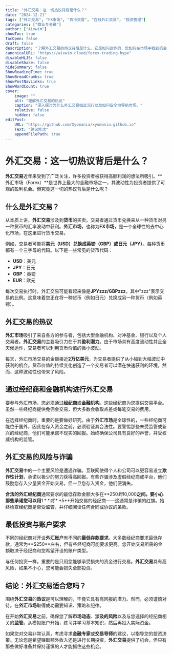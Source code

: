 ```yaml
---
title: "外汇交易：这一切热议背后是什么？"
date: "2024-12-21"
tags: ["外汇交易", "FX市场", "货币交易", "在线外汇交易", "投资管理"]
categories: ["商业与金融"]
author: ["Aixwim"]
showToc: true
TocOpen: false
draft: false
description: "了解外汇交易的热议背后是什么，它是如何运作的，您如何在市场中找到机会获利或避免诈骗。"
canonicalURL: "https://aixwim.cloud/forex-trading-hype"
disableHLJS: false
disableShare: false
hideSummary: false
ShowReadingTime: true
ShowBreadCrumbs: true
ShowPostNavLinks: true
ShowWordCount: true
cover:
    image: ""
    alt: "理解外汇交易的热议"
    caption: "深入探讨为什么外汇交易如此流行以及如何安全地导航市场。"
    relative: false
    hidden: false
editPost:
    URL: "https://github.com/Xyomania/xyomania.github.io"
    Text: "建议修改"
    appendFilePath: true
---
```


# 外汇交易：这一切热议背后是什么？

**外汇交易**近年来受到了广泛关注，许多投资者被获得高额利润的想法所吸引。**外汇市场（Forex）**是世界上最大的金融市场之一，其波动性为投资者提供了可观的盈利机会。但究竟这一切的热议背后是什么呢？

## 什么是外汇交易？

从本质上讲，**外汇交易**涉及到**货币**的买卖。交易者通过货币兑换来从一种货币对另一种货币的汇率波动中获利。**外汇市场**，也称为**FX市场**，是一个全球性的去中心化市场，在这里进行货币交易。

例如，交易者可能将**美元（USD）**兑换成**英镑（GBP）**或**日元（JPY）**。每种货币都有一个三字母的代码。以下是一些常见的货币代码：

- **USD**：美元
- **JPY**：日元
- **GBP**：英镑
- **EUR**：欧元

每次交易执行时，外汇交易可能看起来像是**JPYzzz/GBPzzz**，其中"zzz"表示交易的比例。这意味着您正在将一种货币（例如日元）兑换成另一种货币（例如英镑）。

## 外汇交易的热议

**外汇市场**吸引了来自各方的参与者，包括大型金融机构、对冲基金、银行以及个人交易者。**外汇交易**的主要吸引力在于其**盈利潜力**。由于市场具有高度流动性并且全天候运作，交易者可以利用货币价值的微小波动。

每天，外汇市场交易的金额接近**2万亿美元**，为交易者提供了从小幅到大幅波动中获利的机会。货币价值的持续变化创造了一个交易者可以潜在快速获利的环境。然而，这种波动性也带来了风险。

## 通过经纪商和金融机构进行外汇交易

要参与外汇市场，您必须通过**经纪商**或**金融机构**。这些经纪商为您提供交易平台。虽然一些经纪商提供免佣金交易，但大多数会收取点差或每笔交易的费用。

在选择经纪商时，重要的是要做好研究。由于**外汇市场**是全球性的，一些经纪商可能位于国外，因此在存入资金之前，必须验证其合法性。要警惕那些未受监管或新兴的经纪商，他们可能承诺不现实的回报。始终确保公司具有良好的声誉，并受权威机构的监管。

## 外汇交易的风险与诈骗

**外汇交易**中的一个主要风险是遭遇诈骗。互联网使得个人和公司可以更容易设立**欺诈性计划**，承诺以极少的努力获得高回报。有些诈骗涉及虚假经纪商或平台，他们鼓励您存入少量资金开始交易，但一旦您存入资金，他们便消失。

**合法的外汇经纪商**通常要求的最低存款金额大多在**$250到$10,000**之间。要小心那些承诺您可以用**$1**或**$5**开始交易的经纪商——这通常是诈骗的红旗。始终检查经纪商是否受监管，并仔细阅读任何合同或协议的条款。

## 最低投资与账户要求

不同的经纪商对开设**外汇账户**有不同的**最低存款要求**。大多数经纪商要求最低存款，通常为**$250**左右，但有些经纪商可能要求更高。您开始交易所需的金额取决于经纪商和您希望开设的账户类型。

与任何投资一样，重要的是只用您能够承受损失的资金进行交易。**外汇交易**具有高风险，如果不小心，您可能会损失全部投资。

## 结论：外汇交易适合您吗？

围绕**外汇交易**的**热议**是可以理解的，毕竟它具有高回报的潜力。然而，必须谨慎对待。在**外汇市场**取得成功需要知识、策略和纪律。

在开始**外汇交易**之前，确保您了解**市场动态**、**涉及的风险**以及与您选择的经纪商相关的**监管**。从模拟账户开始，练习并学习基本知识，然后再投入实际资金。

如果您对交易非常认真，考虑寻求**金融专家**或**交易导师**的建议，以指导您的投资决策。无论您是希望赚取额外收入还是进行长期投资，**外汇交易**提供了机会，但只有那些做好准备并保持谨慎的人才能抓住这些机会。
